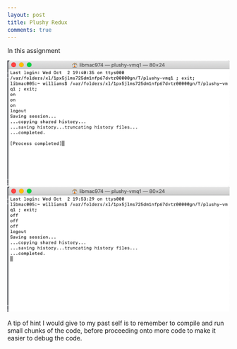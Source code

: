 ```yaml
---
layout: post 
title: Plushy Redux
comments: true
---
```


In this assignment

![Code when lights on](/img/Plushy1.png)
![Code when lights off](/img/Plushy2.png)

A tip of hint I would give to my past self is to remember to compile and run small chunks of the code, before proceeding onto more code to make it easier to debug the code. 
